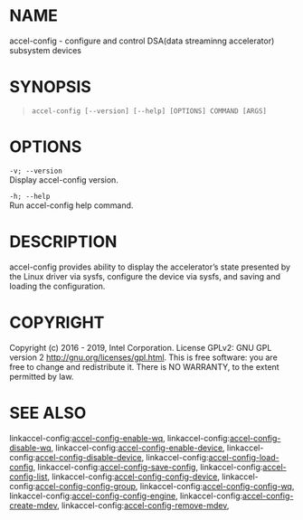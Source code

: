NAME
====

accel-config - configure and control DSA(data streaminng accelerator)
subsystem devices

SYNOPSIS
========

>     accel-config [--version] [--help] [OPTIONS] COMMAND [ARGS]

OPTIONS
=======

`-v; --version`  
Display accel-config version.

`-h; --help`  
Run accel-config help command.

DESCRIPTION
===========

accel-config provides ability to display the accelerator’s state
presented by the Linux driver via sysfs, configure the device via sysfs,
and saving and loading the configuration.

COPYRIGHT
=========

Copyright (c) 2016 - 2019, Intel Corporation. License GPLv2: GNU GPL
version 2 <http://gnu.org/licenses/gpl.html>. This is free software: you
are free to change and redistribute it. There is NO WARRANTY, to the
extent permitted by law.

SEE ALSO
========

linkaccel-config:[accel-config-enable-wq](accel-config-enable-wq.md),
linkaccel-config:[accel-config-disable-wq](accel-config-disable-wq.md),
linkaccel-config:[accel-config-enable-device](accel-config-enable-device.md),
linkaccel-config:[accel-config-disable-device](accel-config-disable-device.md),
linkaccel-config:[accel-config-load-config](accel-config-load-config.md),
linkaccel-config:[accel-config-save-config](accel-config-save-config.md),
linkaccel-config:[accel-config-list](accel-config-list.md),
linkaccel-config:[accel-config-config-device](accel-config-config-device.md),
linkaccel-config:[accel-config-config-group](accel-config-config-group.md),
linkaccel-config:[accel-config-config-wq](accel-config-config-wq.md),
linkaccel-config:[accel-config-config-engine](accel-config-config-engine.md),
linkaccel-config:[accel-config-create-mdev](accel-config-create-mdev.md),
linkaccel-config:[accel-config-remove-mdev](accel-config-remove-mdev.md),
